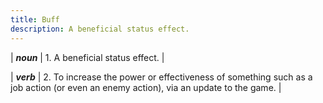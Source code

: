 ```yaml
---
title: Buff
description: A beneficial status effect.
---
```

\| ***noun*** | 1. A beneficial status effect. |

\| ***verb*** | 2. To increase the power or effectiveness of something such as a job action (or even an enemy action), via an update to the game. |